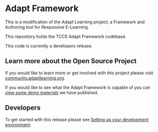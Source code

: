 Adapt Framework
===============
This is a modification of the Adapt Learning project; a Framework and Authoring tool for Responsive E-Learning.

This repository holds the TCCS Adapt Framework codebase.

This code is currently a developers release.


## Learn more about the Open Source Project

If you would like to learn more or get involved with this project please visit [community.adaptlearning.org](http://community.adaptlearning.org/).

If you would like to see what the Adapt Framework is capable of you can [view some demo materials](https://community.adaptlearning.org/demo/index.html) we have published.

## Developers

To get started with this release please see [Setting up your development environment](https://github.com/adaptlearning/adapt_framework/wiki/Setting-up-your-development-environment).